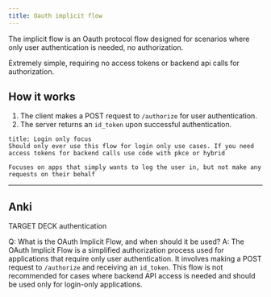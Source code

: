 ```yaml
---
title: Oauth implicit flow
---
```

The implicit flow is an Oauth protocol flow designed for scenarios where only user authentication is needed, no authorization.

Extremely simple, requiring no access tokens or backend api calls for authorization.

## How it works

1. The client makes a POST request to `/authorize` for user authentication.
2. The server returns an `id_token` upon successful authentication.

```ad-note
title: Login only focus
Should only ever use this flow for login only use cases. If you need access tokens for backend calls use code with pkce or hybrid

Focuses on apps that simply wants to log the user in, but not make any requests on their behalf
```

---

## Anki

TARGET DECK
authentication

Q: What is the OAuth Implicit Flow, and when should it be used?
A: The OAuth Implicit Flow is a simplified authorization process used for applications that require only user authentication. It involves making a POST request to `/authorize` and receiving an `id_token`. This flow is not recommended for cases where backend API access is needed and should be used only for login-only applications.

<!--ID: 1700558287067-->
